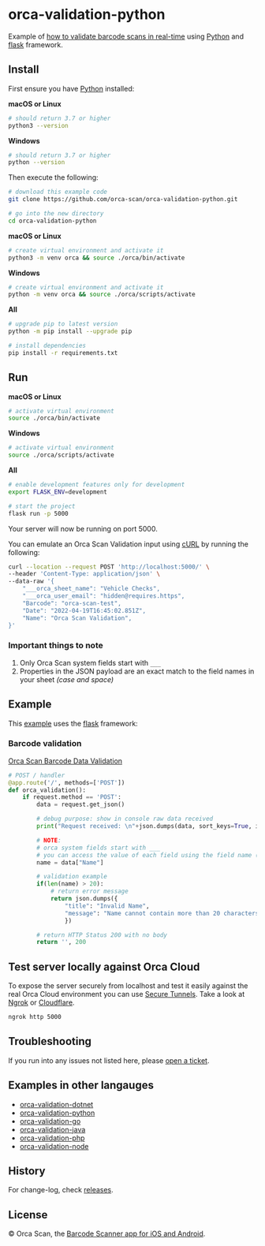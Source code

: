 # orca-validation-python

Example of [how to validate barcode scans in real-time](https://orcascan.com/guides/how-to-validate-barcode-scans-in-real-time-56928ff9) using [Python](https://www.python.org/) and [flask](https://github.com/pallets/flask) framework.

## Install

First ensure you have [Python](https://www.python.org/downloads/) installed:

**macOS or Linux**
```bash
# should return 3.7 or higher
python3 --version
```

**Windows**
```bash
# should return 3.7 or higher
python --version
```

Then execute the following:

```bash
# download this example code
git clone https://github.com/orca-scan/orca-validation-python.git

# go into the new directory
cd orca-validation-python
```
**macOS or Linux**
```bash
# create virtual environment and activate it
python3 -m venv orca && source ./orca/bin/activate
```
**Windows**
```bash
# create virtual environment and activate it
python -m venv orca && source ./orca/scripts/activate
```
**All**
```bash
# upgrade pip to latest version
python -m pip install --upgrade pip

# install dependencies
pip install -r requirements.txt
```

## Run

**macOS or Linux**
```bash
# activate virtual environment
source ./orca/bin/activate
```
**Windows**
```bash
# activate virtual environment
source ./orca/scripts/activate
```
**All**
```bash
# enable development features only for development
export FLASK_ENV=development

# start the project
flask run -p 5000 
```

Your server will now be running on port 5000.

You can emulate an Orca Scan Validation input using [cURL](https://dev.to/ibmdeveloper/what-is-curl-and-why-is-it-all-over-api-docs-9mh) by running the following:

```bash
curl --location --request POST 'http://localhost:5000/' \
--header 'Content-Type: application/json' \
--data-raw '{
    "___orca_sheet_name": "Vehicle Checks",
    "___orca_user_email": "hidden@requires.https",
    "Barcode": "orca-scan-test",
    "Date": "2022-04-19T16:45:02.851Z",
    "Name": "Orca Scan Validation",
}'
```
### Important things to note

1. Only Orca Scan system fields start with `___`
2. Properties in the JSON payload are an exact match to the  field names in your sheet _(case and space)_

## Example

This [example](app.py) uses the [flask](https://github.com/pallets/flask) framework:

### Barcode validation

[Orca Scan Barcode Data Validation](https://orcascan.com/guides/how-to-validate-barcode-scans-in-real-time-56928ff9)

```python
# POST / handler
@app.route('/', methods=['POST'])
def orca_validation():
    if request.method == 'POST':
        data = request.get_json()

        # debug purpose: show in console raw data received
        print("Request received: \n"+json.dumps(data, sort_keys=True, indent=4))

        # NOTE:
        # orca system fields start with ___
        # you can access the value of each field using the field name (data["Name"], data["Barcode"], data["Location"])
        name = data["Name"]

        # validation example
        if(len(name) > 20):
            # return error message
            return json.dumps({
                "title": "Invalid Name",
                "message": "Name cannot contain more than 20 characters",
                })

        # return HTTP Status 200 with no body
        return '', 200
```
## Test server locally against Orca Cloud

To expose the server securely from localhost and test it easily against the real Orca Cloud environment you can use [Secure Tunnels](https://ngrok.com/docs/secure-tunnels#what-are-ngrok-secure-tunnels). Take a look at [Ngrok](https://ngrok.com/) or [Cloudflare](https://www.cloudflare.com/).

```bash
ngrok http 5000
```

## Troubleshooting

If you run into any issues not listed here, please [open a ticket](https://github.com/orca-scan/orca-validation-python/issues).

## Examples in other langauges
* [orca-validation-dotnet](https://github.com/orca-scan/orca-validation-dotnet)
* [orca-validation-python](https://github.com/orca-scan/orca-validation-python)
* [orca-validation-go](https://github.com/orca-scan/orca-validation-go)
* [orca-validation-java](https://github.com/orca-scan/orca-validation-java)
* [orca-validation-php](https://github.com/orca-scan/orca-validation-php)
* [orca-validation-node](https://github.com/orca-scan/orca-validation-node)

## History

For change-log, check [releases](https://github.com/orca-scan/orca-validation-python/releases).

## License

&copy; Orca Scan, the [Barcode Scanner app for iOS and Android](https://orcascan.com).